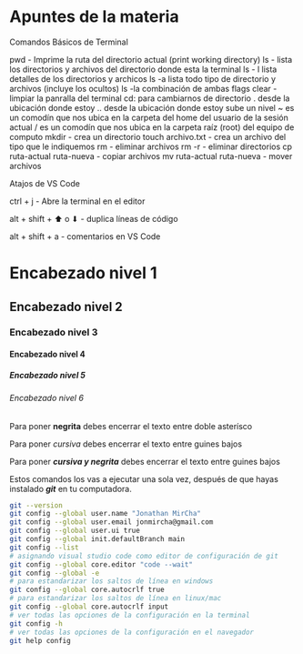 # Apuntes de la materia

Comandos Básicos de Terminal

pwd - Imprime la ruta del directorio actual (print working directory)
ls - lista los directorios y archivos del directorio donde esta la terminal
ls - l lista detalles de los directorios y archicos
ls -a lista todo tipo de directorio y archivos (incluye los ocultos)
ls -la combinación de ambas flags
clear - limpiar la panralla del terminal
cd: para cambiarnos de directorio
  . desde la ubicación donde estoy
  .. desde la ubicación donde estoy sube un nivel
  ~ es un comodín que nos ubica en la carpeta del home del usuario de la sesión actual
  / es un comodín que nos ubica en la carpeta raíz (root) del equipo de computo
mkdir - crea un directorio
touch archivo.txt - crea un archivo del tipo que le indiquemos
rm - eliminar archivos
rm -r - eliminar directorios
cp ruta-actual ruta-nueva - copiar archivos
mv ruta-actual ruta-nueva - mover archivos

Atajos de VS Code

ctrl + j - Abre la terminal en el editor

alt + shift + ⬆︎ o ⬇︎ - duplica líneas de código

alt + shift + a - comentarios en VS Code


# Encabezado nivel 1

## Encabezado nivel 2

### Encabezado nivel 3

#### Encabezado nivel 4

##### Encabezado nivel 5

###### Encabezado nivel 6


Para poner **negrita** debes encerrar el texto entre doble asterísco

Para poner _cursiva_ debes encerrar el texto entre guines bajos

Para poner _**cursiva y negrita**_ debes encerrar el texto entre guines bajos


Estos comandos los vas a ejecutar una sola vez, después de que hayas instalado _**git**_ en tu computadora.

```bash
git --version
git config --global user.name "Jonathan MirCha"
git config --global user.email jonmircha@gmail.com
git config --global user.ui true
git config --global init.defaultBranch main
git config --list
# asignando visual studio code como editor de configuración de git
git config --global core.editor "code --wait"
git config --global -e
# para estandarizar los saltos de línea en windows
git config --global core.autocrlf true
# para estandarizar los saltos de línea en linux/mac
git config --global core.autocrlf input
# ver todas las opciones de la configuración en la terminal
git config -h
# ver todas las opciones de la configuración en el navegador
git help config
```
